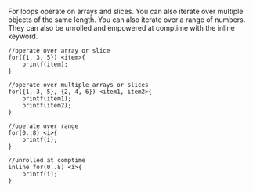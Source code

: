 For loops operate on arrays and slices. You can also iterate over multiple objects of the same length. You can also iterate over a range of numbers. They can also be unrolled and empowered at comptime with the inline keyword.
```
//operate over array or slice
for({1, 3, 5}) <item>{
	printf(item);
}

//operate over multiple arrays or slices
for({1, 3, 5}, {2, 4, 6}) <item1, item2>{
	printf(item1);
	printf(item2);
}

//operate over range
for(0..8) <i>{
	printf(i);
}

//unrolled at comptime
inline for(0..8) <i>{
	printf(i);
}
```